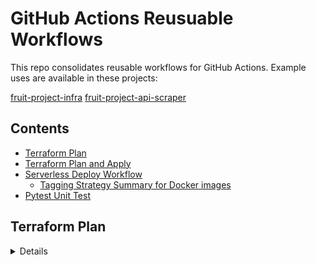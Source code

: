 # GitHub Actions Reusuable Workflows

This repo consolidates reusable workflows for GitHub Actions. Example uses are available in these projects:

[fruit-project-infra](https://github.com/KremzeeqOrg/fruit-project-infra)
[fruit-project-api-scraper](https://github.com/KremzeeqOrg/fruit-project-api-scraper)

## Contents

- [Terraform Plan](#terraform-plan)
- [Terraform Plan and Apply](#terraform-plan-and-apply)
- [Serverless Deploy Workflow](#serverless-deploy-workflow)
  - [Tagging Strategy Summary for Docker images](#tagging-strategy-summary-for-docker-images)
- [Pytest Unit Test](#pytest-unit-test)

## Terraform Plan

<details>

- [workflow](.github/workflows/terraform-plan.yml)
- Produces a Terraform Plan in relation to a target AWS account.

### Typical Workflow Use Case

This workflow should only be used in relation to a PRs raised against the main branch for your repo. When the Terraform plan is generated, it is added as a comment on your PR. With successive commits, these will be shown as edits upon the first comment posted for the PR.

<details>

<summary>Example GitHub Action Workflow Input Details</summary>

```

on:
  pull_request:
    branches:
      - main
    types: [opened, synchronize, reopened]

  terraform-plan:
    name: "Terraform Plan and Comment on PR"
    permissions:
      id-token: write
      contents: read
      pull-requests: write
    uses: KremzeeqOrg/gha-reusable-workflows/.github/workflows/terraform-plan.yml@main
    with:
      environment: dev
    secrets:
      aws-region: ${{ secrets.AWS_REGION }}
      aws-iam-role: ${{ secrets.AWS_ACCOUNT_ACCESS_ROLE }}

</details>
</details>

## Terraform Plan and Apply

<details>

- [workflow](.github/workflows/terraform-plan-and-apply.yml)
- Produces a Terraform Plan in relation to a target AWS account and raises an Issue in your GitHub repo where you are using the workflow.
- In relation to the Issue, you can add a comment to approve or reject the Terraform plan.
- This serves as an approval gate, where you do not need to manually create GitHub environments at your repo level in order to implement approval gate functionality.
- By default, the workflow will enter a polling state for 72 hours, until it times out, due to there being no approval/rejection.
- If the plan is approved, the workflow recommences and the Terraform plan is applied.

### Typical Workflow Use Case

This workflow could be used following a merge of a PR to the main branch of your repo. You could invoke using the workflow twice to deploy to a target dev and prod environments in AWS.

<details>

<summary>Example GitHub Action Workflow Input Details</summary>

```

jobs:
tf-plan-and-apply-in-dev:
name: Terraform Plan and Apply in Dev
permissions:
id-token: write
issues: write
contents: read
uses: KremzeeqOrg/gha-reusable-workflows/.github/workflows/terraform-plan-and-apply.yml@main
with:
environment: dev
secrets:
aws-region: ${{ secrets.AWS_REGION }}
aws-iam-role: ${{ secrets.AWS_ACCOUNT_ACCESS_ROLE }}
tf-plan-approvers: ${{ secrets.TF_PLAN_APPROVERS }}

tf-plan-and-apply-in-prod:
name: Terraform Plan and Apply in Prod
needs: tf-plan-and-apply-in-dev
permissions:
id-token: write
issues: write
contents: read
uses: KremzeeqOrg/gha-reusable-workflows/.github/workflows/terraform-plan-and-apply.yml@main
with:
environment: prod
secrets:
aws-region: ${{ secrets.AWS_REGION }}
aws-iam-role: ${{ secrets.AWS_ACCOUNT_ACCESS_ROLE }}
tf-plan-approvers: ${{ secrets.TF_PLAN_APPROVERS }}

```

</details>
</details>

## Serverless Deploy Workflow

<details>

- [workflow](.github/workflows/serverless-deploy-workflow.yml)
- Based on the environment (`feature`/`dev`/`prod`), the workflow implements a tagging strategy for Docker images, which are built and pushed to AWS ECR. `stage`. This results in a AWS Cloudformation stack being provisioned with resources as specified in the `serverless.yml` file, speciifed in the repo that calls the reusable workflow.
- If you use this workflow, you will need to provision AWS ECR and Docker Hub repos with the same name as the `APP` e.g. `fruit-project-api-scraper`.

### Tagging Strategy Summary for Docker images

<details>

#### feature environment

- Build Docker image with the tag `APP:feature-COMMIT_SHA_SHORT`.
- Push to AWS ECR with the tag `AWS_ECR_REPO/APP:feature-COMMIT_SHA_SHORT`.

#### dev environment

- Build Docker image with the tag `APP:dev-COMMIT_SHA_SHORT`.
- Tag image as `AWS_ECR_REPO/APP:dev-COMMIT_SHA_SHORT` and `AWS_ECR_REPO/APP:latest`.
- Tag image as `DOCKERHUB_USERNAME/APP:dev-COMMIT_SHA_SHORT` and `DOCKERHUB_USERNAME/APP:latest`.
- Push the image to AWS ECR and Docker Hub with all above tags.

#### prod envionment

- Pull the image from Docker Hub with the tag `DOCKERHUB_USERNAME/APP:dev-COMMIT_SHA_SHORT`.
- Tag image as `AWS_ECR_REPO/APP:prod-COMMIT_SHA_SHORT` and `AWS_ECR_REPO/APP:latest`.
- Push the image to AWS ECR with both tags.

</details>

### Typical Workflow Use Cases

The resusable workflow can support a straightforward deployment to an environment.

<details>

<summary>Example GitHub Action Workflow Input Details</summary>

```

serverless-deploy:
name: Serverless Deploy
permissions:
id-token: write
contents: read
uses: KremzeeqOrg/gha-reusable-workflows/.github/workflows/serverless-deploy-workflow.yml
with:
environment: dev
secrets:
aws-region: ${{ secrets.AWS_REGION }}
aws-iam-role: ${{ secrets.AWS_ACCOUNT_ACCESS_ROLE }}
aws-account-id: ${{ secrets.AWS_ACCOUNT_ID }}
dockerhub-username: ${{ secrets.DOCKERHUB_USERNAME }}
dockerhub-token: ${{ secrets.DOCKERHUB_TOKEN }}
serverless-access-key: ${{ secrets.SERVERLESS_ACCESS_KEY }}

```

It's also possible to use this to provision to an ephemeral (short-lived) environment, based on whether your pr as a `deploy` label. A teardown workflow can support removing the related cloudformation stack, once you have merged your pr.

</details>

<details>

<summary>Example of feature deploy related workflows</summary>

- [serverless feature deploy workflow](https://github.com/KremzeeqOrg/fruit-project-api-scraper/blob/main/.github/workflows/serverless-feature-workflow.yml)
- [serverless teardown workflow](https://github.com/KremzeeqOrg/fruit-project-api-scraper/blob/main/.github/workflows/serverless-feature-teardown.yml)

</details>

</details>
</details>

## Pytest Unit Test

<details>

- [workflow](.github/workflows/pytest-unit-test-workflow.yml)

This workflow can be used to run Pytest unit tests in relation to Python code.

### Typical Workflow Use Case

The Pytest reusable workflow can be used with a matrix, so that Pytests can run concurrently for each directory where tests are specified.

<details>

<summary>Example GitHub Action Workflow Input Details using matrix</summary>

```

jobs:
pytest:
name: Pytest
permissions:
contents: read
strategy:
matrix:
test_file: ${{ fromJson('["api_mapping_manager", "record_manager", "scraper", "utils"]') }}
uses: KremzeeqOrg/gha-reusable-workflows/.github/workflows/pytest-unit-test-workflow.yml@main
with:
environment: dev
test_file: ${{ matrix.test_file }}

```

</details>
</details>

## Environment Variables

GitHub environments can be set at the repo or organization level, where environment variables and secrets can be specified. Please see [here](https://docs.github.com/en/actions/deployment/targeting-different-environments/using-environments-for-deployment#creating-an-environment) for more info.

<details>

<summary>Variables for Terraform workflows</summary>

In relation to your GitHub environment e.g. for `dev`/ `prod`, manually set the following variables:

| Variable               | Explanation                                                                                         |
| ---------------------- | --------------------------------------------------------------------------------------------------- |
| ENV                    | e.g. `dev` / `prod`                                                                                 |
| MINIMUM_APPROVALS\*    | Number of GitHub approvals needed for `terraform plan`                                              |
| TF_BACKEND_CONFIG_FILE | Backend configuration file for Terraform, required for `terraform init`, e.g. `backend-dev.tfvars`  |
| TF_VARS_FILE           | Configuration file for environment variables for Terraform. e.g. `tf-vars-dev.tfvars`               |
| TF_VERSION             | Terraform version e.g. run `terraform --version` to check what you're using locally e.g. 1.8.5      |
| TF_WORKING_DIR         | Directory where all terraform files are kept in relation to the root for your repo e.g. `terraform` |

- \* only required for Terraform Plan and Approve workflow

Ensure secrets are set for the following in your workflow. Check the example usage on this page.

| Variable            | Explanation                                                                                                                                                                                                                                                                                                                                                                                   |
| ------------------- | --------------------------------------------------------------------------------------------------------------------------------------------------------------------------------------------------------------------------------------------------------------------------------------------------------------------------------------------------------------------------------------------- |
| aws-region          | Target AWS region e.g. `eu-west-2`                                                                                                                                                                                                                                                                                                                                                            |
| aws-iam-role        | This is the arn for a AWS IAM role with a trust policy, which enables GitHub as a OIDC provider to assume the role with certain permissions. A policy should also be attached to the role, applying the pinciple of 'least privilige'. Please consult this [AWS blog](https://aws.amazon.com/blogs/security/use-iam-roles-to-connect-github-actions-to-actions-in-aws/) for further guidance. |
| tf-plan-approvers\* | Specify GitHub user e.g. `user` or users e.g. `user1,user2`, who can approve Terraform Plan                                                                                                                                                                                                                                                                                                   |

- \* only required for Terraform Plan and Approve workflow

</details>

<details>

<summary>Variables for Serverless Deploy workflow</summary>

In relation to your GitHub environments e.g. for `feature`, `dev` and `prod`, manually set the following variables:

| Variable           | Explanation                                                       |
| ------------------ | ----------------------------------------------------------------- |
| APP                | App name. AWS ECR and Docker Hub repos should have the same name. |
| ENV                | `feature` / `dev` / `prod`                                        |
| NODE_VERSION       | Node version. e.g. 20                                             |
| SERVERLESS_VERSION | Serverless framework version e.g. > 3.38.0                        |

Ensure secrets are set for the following in your workflow. Check the example usage on this page.

| Variable              | Explanation                                                                                                                                                                                                                                                                                                                                                                                   |
| --------------------- | --------------------------------------------------------------------------------------------------------------------------------------------------------------------------------------------------------------------------------------------------------------------------------------------------------------------------------------------------------------------------------------------- |
| aws-region            | Target AWS region e.g. `eu-west-2`                                                                                                                                                                                                                                                                                                                                                            |
| aws-iam-role          | This is the arn for a AWS IAM role with a trust policy, which enables GitHub as a OIDC provider to assume the role with certain permissions. A policy should also be attached to the role, applying the pinciple of 'least privilige'. Please consult this [AWS blog](https://aws.amazon.com/blogs/security/use-iam-roles-to-connect-github-actions-to-actions-in-aws/) for further guidance. |
| dockerhub-username    | Username for Docker Hub                                                                                                                                                                                                                                                                                                                                                                       |
| dockerhub-token       | Docker Hub token                                                                                                                                                                                                                                                                                                                                                                              |
| serverless-access-key | Serverless Framework access key                                                                                                                                                                                                                                                                                                                                                               |

</details>

<details>

<summary>Variables for Pytest Workflow</summary>

| Variable        | Explanation                                                                                                                                                                        |
| --------------- | ---------------------------------------------------------------------------------------------------------------------------------------------------------------------------------- |
| PYTHON_VERSION  | e.g. 3.10                                                                                                                                                                          |
| PYTEST_TEST_DIR | e.g. `src/tests`                                                                                                                                                                   |
| test_file       | This variable has to be directly specified in the workflow which calls the reusable workflow e.g. ${{ fromJson('["api_mapping_manager", "record_manager", "scraper", "utils"]') }} |

</details>

## Acknowledgements

The workflows comprise of different GitHub Actions below. Please see these GitHub Action projects for further information:

- [actions/checkout](https://github.com/actions/checkout)
- [aws-actions/configure-aws-credentials](https://github.com/aws-actions/configure-aws-credentials)
- [hashicorp/setup-terraform@v3](https://github.com/hashicorp/setup-terraform)
- [borchero/terraform-plan-comment@v1](https://github.com/borchero/terraform-plan-comment)
- [trstringer/manual-approval@v1](https://github.com/trstringer/manual-approval)
```
